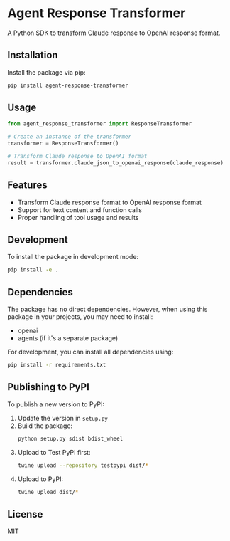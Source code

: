 # Agent Response Transformer

A Python SDK to transform Claude response to OpenAI response format.

## Installation

Install the package via pip:

```bash
pip install agent-response-transformer
```

## Usage

```python
from agent_response_transformer import ResponseTransformer

# Create an instance of the transformer
transformer = ResponseTransformer()

# Transform Claude response to OpenAI format
result = transformer.claude_json_to_openai_response(claude_response)
```

## Features

- Transform Claude response format to OpenAI response format
- Support for text content and function calls
- Proper handling of tool usage and results

## Development

To install the package in development mode:

```bash
pip install -e .
```

## Dependencies

The package has no direct dependencies. However, when using this package in your projects, you may need to install:

- openai
- agents (if it's a separate package)

For development, you can install all dependencies using:

```bash
pip install -r requirements.txt
```

## Publishing to PyPI

To publish a new version to PyPI:

1. Update the version in `setup.py`
2. Build the package:
   ```bash
   python setup.py sdist bdist_wheel
   ```
3. Upload to Test PyPI first:
   ```bash
   twine upload --repository testpypi dist/*
   ```
4. Upload to PyPI:
   ```bash
   twine upload dist/*
   ```

## License

MIT
